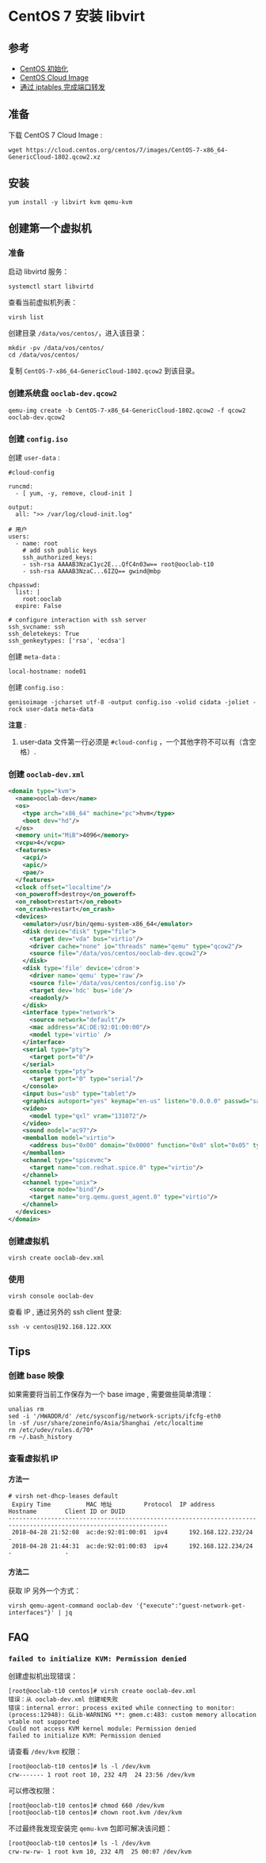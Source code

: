 # CentOS 7 安装 libvirt

## 参考

- [CentOS 初始化](../centos/initial.md)
- [CentOS Cloud Image](https://plus.ooclab.com/note/article/1391)
- [通过 iptables 完成端口转发](https://plus.ooclab.com/note/article/1408)

## 准备

下载 CentOS 7 Cloud Image :

```
wget https://cloud.centos.org/centos/7/images/CentOS-7-x86_64-GenericCloud-1802.qcow2.xz
```

## 安装

```
yum install -y libvirt kvm qemu-kvm
```

## 创建第一个虚拟机

### 准备

启动 libvirtd 服务：

```
systemctl start libvirtd
```

查看当前虚拟机列表：

```
virsh list
```

创建目录 `/data/vos/centos/`，进入该目录：

```
mkdir -pv /data/vos/centos/
cd /data/vos/centos/
```

复制 `CentOS-7-x86_64-GenericCloud-1802.qcow2` 到该目录。

### 创建系统盘 `ooclab-dev.qcow2`

```
qemu-img create -b CentOS-7-x86_64-GenericCloud-1802.qcow2 -f qcow2 ooclab-dev.qcow2
```

### 创建 `config.iso`

创建 `user-data` :

```
#cloud-config

runcmd:
  - [ yum, -y, remove, cloud-init ]

output:
  all: ">> /var/log/cloud-init.log"

# 用户
users:
  - name: root
    # add ssh public keys
    ssh_authorized_keys:
    - ssh-rsa AAAAB3NzaC1yc2E...QfC4n03w== root@ooclab-t10
    - ssh-rsa AAAAB3NzaC...6IZQ== gwind@mbp

chpasswd:
  list: |
    root:ooclab
  expire: False

# configure interaction with ssh server
ssh_svcname: ssh
ssh_deletekeys: True
ssh_genkeytypes: ['rsa', 'ecdsa']
```

创建 `meta-data` :

```
local-hostname: node01
```

创建 `config.iso` :

```
genisoimage -jcharset utf-8 -output config.iso -volid cidata -joliet -rock user-data meta-data
```

**注意** :

1. user-data 文件第一行必须是 `#cloud-config` ，一个其他字符不可以有（含空格）.

### 创建 `ooclab-dev.xml`

```xml
<domain type="kvm">
  <name>ooclab-dev</name>
  <os>
    <type arch="x86_64" machine="pc">hvm</type>
    <boot dev="hd"/>
  </os>
  <memory unit="MiB">4096</memory>
  <vcpu>4</vcpu>
  <features>
    <acpi/>
    <apic/>
    <pae/>
  </features>
  <clock offset="localtime"/>
  <on_poweroff>destroy</on_poweroff>
  <on_reboot>restart</on_reboot>
  <on_crash>restart</on_crash>
  <devices>
    <emulator>/usr/bin/qemu-system-x86_64</emulator>
    <disk device="disk" type="file">
      <target dev="vda" bus="virtio"/>
      <driver cache="none" io="threads" name="qemu" type="qcow2"/>
      <source file="/data/vos/centos/ooclab-dev.qcow2"/>
    </disk>
    <disk type='file' device='cdrom'>
      <driver name='qemu' type='raw'/>
      <source file='/data/vos/centos/config.iso'/>
      <target dev='hdc' bus='ide'/>
      <readonly/>
    </disk>
    <interface type="network">
      <source network="default"/>
      <mac address="AC:DE:92:01:00:00"/>
      <model type='virtio' />
    </interface>
    <serial type="pty">
      <target port="0"/>
    </serial>
    <console type="pty">
      <target port="0" type="serial"/>
    </console>
    <input bus="usb" type="tablet"/>
    <graphics autoport="yes" keymap="en-us" listen="0.0.0.0" passwd="sailcraft" port="-1" type="spice"/>
    <video>
      <model type="qxl" vram="131072"/>
    </video>
    <sound model="ac97"/>
    <memballon model="virtio">
      <address bus="0x00" domain="0x0000" function="0x0" slot="0x05" type="pci"/>
    </memballon>
    <channel type="spicevmc">
      <target name="com.redhat.spice.0" type="virtio"/>
    </channel>
    <channel type="unix">
      <source mode="bind"/>
      <target name="org.qemu.guest_agent.0" type="virtio"/>
    </channel>
  </devices>
</domain>
```

### 创建虚拟机

```
virsh create ooclab-dev.xml
```

### 使用

```
virsh console ooclab-dev
```

查看 IP , 通过另外的 ssh client 登录:

```
ssh -v centos@192.168.122.XXX
```

## Tips

### 创建 base 映像

如果需要将当前工作保存为一个 base image , 需要做些简单清理：

```
unalias rm
sed -i '/HWADDR/d' /etc/sysconfig/network-scripts/ifcfg-eth0
ln -sf /usr/share/zoneinfo/Asia/Shanghai /etc/localtime
rm /etc/udev/rules.d/70*
rm ~/.bash_history
```

### 查看虚拟机 IP

#### 方法一

```
# virsh net-dhcp-leases default
 Expiry Time          MAC 地址         Protocol  IP address                Hostname        Client ID or DUID
-------------------------------------------------------------------------------------------------------------------
 2018-04-28 21:52:08  ac:de:92:01:00:01  ipv4      192.168.122.232/24        -               -
 2018-04-28 21:44:31  ac:de:92:01:00:03  ipv4      192.168.122.234/24        -               -
```

#### 方法二

获取 IP 另外一个方式：

```
virsh qemu-agent-command ooclab-dev '{"execute":"guest-network-get-interfaces"}' | jq
```

## FAQ

### `failed to initialize KVM: Permission denied`

创建虚拟机出现错误：

```
[root@ooclab-t10 centos]# virsh create ooclab-dev.xml
错误：从 ooclab-dev.xml 创建域失败
错误：internal error: process exited while connecting to monitor:
(process:12948): GLib-WARNING **: gmem.c:483: custom memory allocation vtable not supported
Could not access KVM kernel module: Permission denied
failed to initialize KVM: Permission denied
```

请查看 `/dev/kvm` 权限：

```
[root@ooclab-t10 centos]# ls -l /dev/kvm
crw------- 1 root root 10, 232 4月  24 23:56 /dev/kvm
```

可以修改权限：

```
[root@ooclab-t10 centos]# chmod 660 /dev/kvm
[root@ooclab-t10 centos]# chown root.kvm /dev/kvm
```

不过最终我发现安装完 `qemu-kvm` 包即可解决该问题：

```
[root@ooclab-t10 centos]# ls -l /dev/kvm
crw-rw-rw- 1 root kvm 10, 232 4月  25 00:07 /dev/kvm
```
